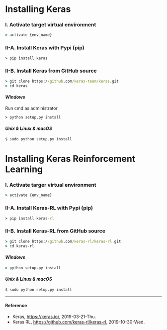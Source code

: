 # Installing Keras
### I. Activate target virtual environment
```cmd
> activate {env_name}
```

### II-A. Install Keras with Pypi (pip)
```cmd
> pip install keras
```

### II-B. Install Keras from GitHub source
```cmd
> git clone https://github.com/keras-team/keras.git
> cd keras
```
#### *Windows*
Run cmd as administrator
```cmd
> python setup.py install
```
#### *Unix & Linux & macOS*
```
$ sudo python setup.py install
```

# Installing Keras Reinforcement Learning
### I. Activate targer virtual environment
```cmd
> activate {env_name}
```

### II-A. Install Keras-RL with Pypi (pip)
```cmd
> pip install keras-rl
```

### II-B. Install Keras-RL from GitHub source
```cmd
> git clone https://github.com/keras-rl/keras-rl.git
> cd keras-rl
```
#### *Windows*
```cmd
> python setup.py install
```
#### *Unix & Linux & macOS*
```bash
$ sudo python setup.py install
```

----------

#### Reference
- Keras, https://keras.io/, 2019-03-21-Thu.
- Keras RL, https://github.com/keras-rl/keras-rl, 2019-10-30-Wed.

